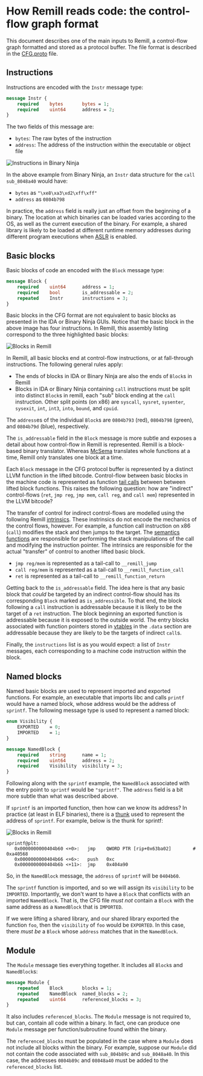# How Remill reads code: the control-flow graph format

This document describes one of the main inputs to Remill, a control-flow graph
formatted and stored as a protocol buffer. The file format is described in the
[CFG.proto](/remill/CFG/CFG.proto) file.

## Instructions

Instructions are encoded with the `Instr` message type:

```protobuf
message Instr {
    required    bytes       bytes = 1;
    required    uint64      address = 2;
}
```

The two fields of this message are:
 - `bytes`: The raw bytes of the instruction
 - `address`: The address of the instruction within the executable or object file

![Instructions in Binary Ninja](images/instruction_address_and_bytes.png)

In the above example from Binary Ninja, an `Instr` data structure for the `call sub_8048a40` would have:
 - `bytes` as `"\xe8\xa3\xd2\xff\xff"`
 - `address` as `0804b798`

In practice, the `address` field is really just an offset from the beginning of a binary. The location at which binaries can be loaded varies according to the OS, as well as the current execution of the binary. For example, a shared library is likely to be loaded at different runtime memory addresses during different program executions when [ASLR](https://en.wikipedia.org/wiki/Address_space_layout_randomization) is enabled.

## Basic blocks

Basic blocks of code an encoded with the `Block` message type:

```protobuf
message Block {
    required    uint64      address = 1;
    required    bool        is_addressable = 2;
    repeated    Instr       instructions = 3;
}
```

Basic blocks in the CFG format are not equivalent to basic blocks as presented in the IDA or Binary Ninja GUIs. Notice that the basic block in the above image has four instructions. In Remill, this assembly listing correspond to the three highlighted basic blocks:

![Blocks in Remill](images/basic_blocks.png)

In Remill, all basic blocks end at control-flow instructions, or at fall-through instructions. The following general rules apply:

 - The ends of blocks in IDA or Binary Ninja are also the ends of `Block`s in Remill
 - Blocks in IDA or Binary Ninja containing `call` instructions must be split into distinct `Block`s in remill, each "sub" block ending at the `call` instruction. Other split points (on x86) are `syscall`, `sysret`, `sysenter`, `sysexit`, `int`, `int3`, `into`, `bound`, and `cpuid`.

The `address`es of the individual `Block`s are  `0804b793` (red), `0804b798` (green), and `0804b79d` (blue), respectively.

The `is_addressable` field in the `Block` message is more subtle and exposes a detail about how control-flow in Remill is represented. Remill is a block-based binary translator. Whereas [McSema](/trailofbits/mcsema) translates whole functions at a time, Remill only translates one block at a time.

Each `Block` message in the CFG protocol buffer is represented by a distinct LLVM function in the lifted bitcode. Control-flow between basic blocks in the machine code is represented as function [tail calls](https://en.wikipedia.org/wiki/Tail_call) between between lifted block functions. This raises the following question: how are "indirect" control-flows (`ret`, `jmp reg`, `jmp mem`, `call reg`, and `call mem`) represented in the LLVM bitcode?

The transfer of control for indirect control-flows are modelled using the following Remill [intrinsics](INTRINSICS.md). These instrinsics do not encode the mechanics of the control flows, however. For example, a function call instruction on x86 (`call`) modifies the stack and then jumps to the target. The [semantics functions](/remill/Arch/X86/Semantics/CALL_RET.cpp) are responsible for performing the stack manipulations of the call and modifying the instruction pointer. The intrinsics are responsible for the actual "transfer" of control to another lifted basic block.

 - `jmp reg/mem` is represented as a tail-call to `__remill_jump`
 - `call reg/mem` is represented as a tail-call to `__remill_function_call`
 - `ret` is represented as a tail-call to `__remill_function_return`

Getting back to the `is_addressable` field. The idea here is that any basic block that *could* be targeted by an indirect control-flow should has its corresponding `Block` marked as `is_addressible`. To that end, the block following a `call` instruction is addressable because it is likely to be the target of a `ret` instruction. The block beginning an exported function is addressable because it is exposed to the outside world. The entry blocks associated with function pointers stored in [vtables](https://en.wikipedia.org/wiki/Virtual_method_table) in the `.data` section are addressable because they are likely to be the targets of indirect `call`s.

Finally, the `instructions` list is as you would expect: a list of `Instr` messages, each corresponding to a machine code instruction within the block.

## Named blocks

Named basic blocks are used to represent imported and exported functions. For example, an executable that imports libc and calls `printf` would have a named block, whose address would be the address of `sprintf`. The following message type is used to represent a named block:

```protobuf
enum Visibility {
    EXPORTED    = 0;
    IMPORTED    = 1;
}

message NamedBlock {
    required    string      name = 1;
    required    uint64      address = 2;
    required    Visibility  visibility = 3;
}
```

Following along with the `sprintf` example, the `NamedBlock` associated with the entry point to `sprintf` would be `"sprintf"`. The `address` field is a bit more subtle than what was described above.

If `sprintf` is an imported function, then how can we know its address? In practice (at least in ELF binaries), there is a [thunk](https://en.wikipedia.org/wiki/Thunk) used to represent the address of `sprintf`. For example, below is the thunk for sprintf:

![Blocks in Remill](images/sprintf_thunk.png)

```assembly
sprintf@plt:
   0x0000000000404b60 <+0>:   jmp    QWORD PTR [rip+0x63ba02]        # 0xa40568
   0x0000000000404b66 <+6>:   push   0xc
   0x0000000000404b6b <+11>:  jmp    0x404a90
```

So, in the `NamedBlock` message, the `address` of `sprintf` will be `0404b60`.

The `sprintf` function is imported, and so we will assign its `visibility` to be `IMPORTED`. Importantly, we don't want to have a `Block` that conflicts with an imported `NamedBlock`. That is, the CFG file *must not* contain a `Block` with the same address as a `NamedBlock` that is `IMPORTED`.

If we were lifting a shared library, and our shared library exported the function `foo`, then the `visibility` of `foo` would be `EXPORTED`. In this case, there *must be* a `Block` whose `address` matches that in the `NamedBlock`.

## Module

The `Module` message ties everything together. It includes all `Block`s and `NamedBlock`s:

```protobuf
message Module {
    repeated    Block       blocks = 1;
    repeated    NamedBlock  named_blocks = 2;
    repeated    uint64      referenced_blocks = 3;
}
```

It also includes `referenced_blocks`. The `Module` message is not required to, but can, contain all code within a binary. In fact, one can produce one `Module` message per function/subroutine found within the binary.

The `referenced_blocks` must be populated in the case where a `Module` does not include all blocks within the binary. For example, suppose our `Module` did not contain the code associated with `sub_804b89c` and `sub_8048a40`. In this case, the addresses `0804b89c` and `08048a40` must be added to the `referenced_blocks` list.
